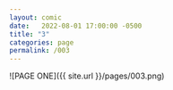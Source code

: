 ```yaml
---
layout: comic
date:   2022-08-01 17:00:00 -0500
title: "3"
categories: page
permalink: /003
---
```

![PAGE ONE]({{ site.url }}/pages/003.png)
